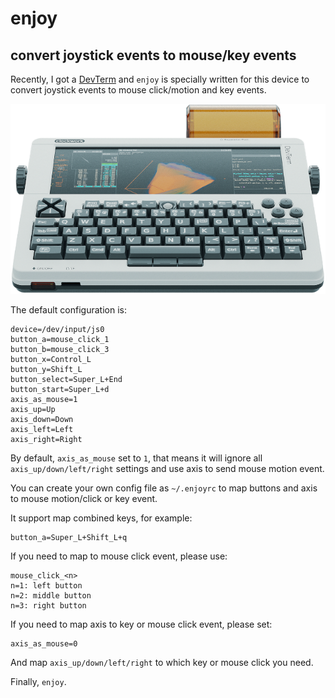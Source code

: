 # enjoy
## convert joystick events to mouse/key events

Recently, I got a [DevTerm](https://www.clockworkpi.com/devterm) and `enjoy` is specially written for this device to convert joystick events to mouse click/motion and key events.

![DevTerm](https://github.com/cjacker/enjoy/raw/main/DevTerm.png)

The default configuration is:

```
device=/dev/input/js0
button_a=mouse_click_1
button_b=mouse_click_3
button_x=Control_L
button_y=Shift_L
button_select=Super_L+End
button_start=Super_L+d
axis_as_mouse=1
axis_up=Up
axis_down=Down
axis_left=Left
axis_right=Right
```

By default, `axis_as_mouse` set to `1`, that means it will ignore all `axis_up/down/left/right` settings and use axis to send mouse motion event.

You can create your own config file as `~/.enjoyrc` to map buttons and axis to mouse motion/click or key event.

It support map combined keys, for example:

```
button_a=Super_L+Shift_L+q
```

If you need to map to mouse click event, please use:
```
mouse_click_<n>
n=1: left button
n=2: middle button
n=3: right button
```

If you need to map axis to key or mouse click event, please set:
```
axis_as_mouse=0
```

And map `axis_up/down/left/right` to which key or mouse click you need.

Finally, `enjoy`.

